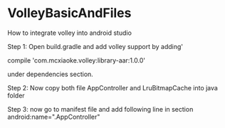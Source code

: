 # VolleyBasicAndFiles
How to integrate volley into android studio

Step 1:
Open build.gradle and add volley support by adding'

compile 'com.mcxiaoke.volley:library-aar:1.0.0'

under dependencies section.

Step 2:
Now copy both file AppController and LruBitmapCache into java folder

Step 3:
now go to manifest file and add following line in <application> section
        android:name=".AppController"
